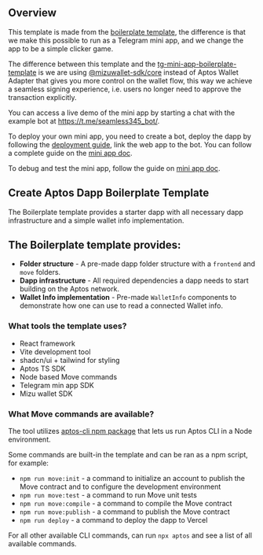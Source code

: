 ## Overview

This template is made from the [boilerplate template](https://github.com/aptos-labs/create-aptos-dapp/tree/main/templates/boilerplate-template), the difference is that we make this possible to run as a Telegram mini app, and we change the app to be a simple clicker game.

The difference between this template and the [tg-mini-app-boilerplate-template](https://aptos.dev/en/build/create-aptos-dapp/templates/tg-mini-app-boilerplate) is we are using [@mizuwallet-sdk/core](https://docs.mizu.io/docs/api-connect/core) instead of Aptos Wallet Adapter that gives you more control on the wallet flow, this way we achieve a seamless signing experience, i.e. users no longer need to approve the transaction explicitly.

You can access a live demo of the mini app by starting a chat with the example bot at https://t.me/seamless345_bot/.

To deploy your own mini app, you need to create a bot, deploy the dapp by following the [deployment guide](https://aptos.dev/en/build/create-aptos-dapp/templates/boilerplate#deploy-to-a-live-server), link the web app to the bot. You can follow a complete guide on the [mini app doc](https://docs.telegram-mini-apps.com/platform/creating-new-app).

To debug and test the mini app, follow the guide on [mini app doc](https://docs.telegram-mini-apps.com/platform/debugging).

## Create Aptos Dapp Boilerplate Template

The Boilerplate template provides a starter dapp with all necessary dapp infrastructure and a simple wallet info implementation.

## The Boilerplate template provides:

- **Folder structure** - A pre-made dapp folder structure with a `frontend` and `move` folders.
- **Dapp infrastructure** - All required dependencies a dapp needs to start building on the Aptos network.
- **Wallet Info implementation** - Pre-made `WalletInfo` components to demonstrate how one can use to read a connected Wallet info.

### What tools the template uses?

- React framework
- Vite development tool
- shadcn/ui + tailwind for styling
- Aptos TS SDK
- Node based Move commands
- Telegram min app SDK
- Mizu wallet SDK

### What Move commands are available?

The tool utilizes [aptos-cli npm package](https://github.com/aptos-labs/aptos-cli) that lets us run Aptos CLI in a Node environment.

Some commands are built-in the template and can be ran as a npm script, for example:

- `npm run move:init` - a command to initialize an account to publish the Move contract and to configure the development environment
- `npm run move:test` - a command to run Move unit tests
- `npm run move:compile` - a command to compile the Move contract
- `npm run move:publish` - a command to publish the Move contract
- `npm run deploy` - a command to deploy the dapp to Vercel

For all other available CLI commands, can run `npx aptos` and see a list of all available commands.
